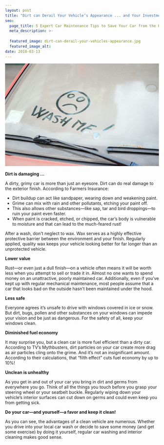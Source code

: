 ```yaml
---
layout: post
title: "Dirt can Derail Your Vehicle’s Appearance ... and Your Investment."
seo:
  page_title: 5 Expert Car Maintenance Tips to Save Your Car from the Heat
  meta_description: >-

  featured_image: dirt-can-derail-your-vehicles-appearance.jpg
  featured_image_alt:
date: 2018-03-13
---
```


![Dirt Can Derail Your Car](dirt-can-derail-your-vehicles-appearance.jpg)

**Dirt is damaging …**

A dirty, grimy car is more than just an eyesore. Dirt can do real damage to the exterior finish. According to Farmers Insurance:

- Dirt buildup can act like sandpaper, wearing down and weakening paint.
- Grime can mix with rain and other pollutants, etching your paint off.
- This also allows other substances—like sap, tar and bird droppings—to ruin your paint even faster.
- When paint is cracked, etched, or chipped, the car’s body is vulnerable to moisture and that can lead to the much-feared rust!

After a wash, don't neglect to wax. Wax serves as a highly effective protective barrier between the environment and your finish. Regularly applied, quality wax keeps your vehicle looking better for far longer than an unprotected vehicle.

**Lower value**

Rust—or even just a dull finish—on a vehicle often means it will be worth less when you attempt to sell or trade it in. Almost no one wants to spend money on an unattractive, poorly maintained car. Additionally, even if you’ve kept up with regular mechanical maintenance, most people assume that a car that looks bad on the outside hasn’t been maintained under the hood.

**Less safe**

Everyone agrees it’s unsafe to drive with windows covered in ice or snow. But dirt, bugs, pollen and other substances on your windows can impede your vision and be just as dangerous. For the safety of all, keep your windows clean.

**Diminished fuel economy**

It may surprise you, but a clean car is more fuel efficient than a dirty car. According to TV’s Mythbusters, dirt particles on your car create more drag as air particles cling onto the grime. And it’s not an insignificant amount. According to their calculations, that “filth effect” cuts fuel economy by up to 10%!

**Unclean is unhealthy**

As you get in and out of your car you bring in dirt and germs from everywhere you go. Think of all the things you touch before you grasp your steering wheel or your seatbelt buckle. Regularly wiping down your vehicle’s interior surfaces can cut down on germs and could even keep you from getting sick.

**Do your car&mdash;and yourself&mdash;a favor and keep it clean!**

As you can see, the advantages of a clean vehicle are numerous. Whether you drive into your local car wash or decide to save some money (and get some exercise) by doing it yourself, regular car washing and interior cleaning makes good sense.
